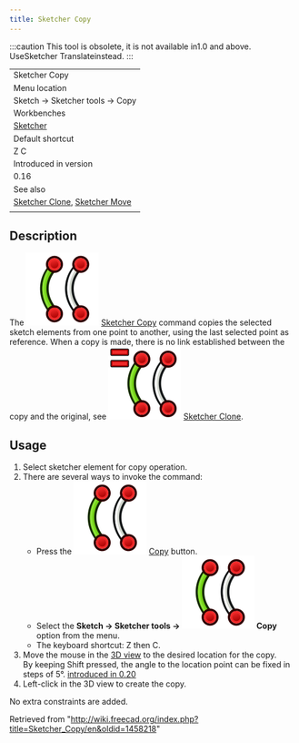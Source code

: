 ```yaml
---
title: Sketcher Copy
---
```


:::caution
This tool is obsolete, it is not available in1.0 and above. UseSketcher Translateinstead.
:::

|                                                                                                     |
| --------------------------------------------------------------------------------------------------- |
| Sketcher Copy                                                                                       |
| Menu location                                                                                       |
| Sketch → Sketcher tools → Copy                                                                      |
| Workbenches                                                                                         |
| [Sketcher](/Sketcher_Workbench "Sketcher Workbench")                                                |
| Default shortcut                                                                                    |
| Z C                                                                                                 |
| Introduced in version                                                                               |
| 0.16                                                                                                |
| See also                                                                                            |
| [Sketcher Clone](/Sketcher_Clone "Sketcher Clone"), [Sketcher Move](/Sketcher_Move "Sketcher Move") |
|                                                                                                     |

## Description

The ![](/src/assets/images/Sketcher_Copy.svg) [Sketcher Copy](/Sketcher_Copy "Sketcher Copy") command copies the selected sketch elements from one point to another, using the last selected point as reference. When a copy is made, there is no link established between the copy and the original, see ![](/src/assets/images/Sketcher_Clone.svg) [Sketcher Clone](/Sketcher_Clone "Sketcher Clone").

## Usage

1. Select sketcher element for copy operation.
2. There are several ways to invoke the command:
   - Press the ![](/src/assets/images/Sketcher_Copy.svg) [Copy](/Sketcher_Copy "Sketcher Copy") button.
   - Select the **Sketch → Sketcher tools → ![](/src/assets/images/Sketcher_Copy.svg) Copy** option from the menu.
   - The keyboard shortcut: Z then C.
3. Move the mouse in the [3D view](/3D_view "3D view") to the desired location for the copy.  
   By keeping Shift pressed, the angle to the location point can be fixed in steps of 5°. [introduced in 0.20](/Release_notes_0.20 "Release notes 0.20")
4. Left-click in the 3D view to create the copy.

No extra constraints are added.

Retrieved from "<http://wiki.freecad.org/index.php?title=Sketcher_Copy/en&oldid=1458218>"
